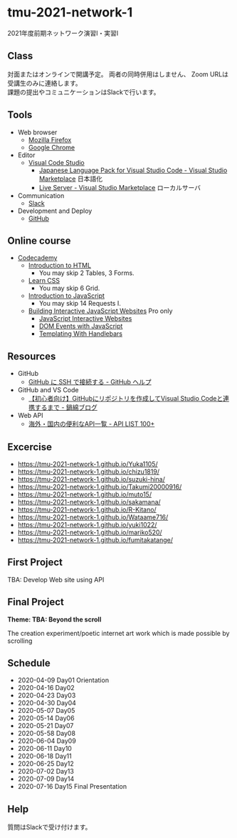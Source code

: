 # tmu-2021-network-1
2021年度前期ネットワーク演習I・実習I

## Class

対面またはオンラインで開講予定。
両者の同時併用はしません、
Zoom URLは受講生のみに連絡します。  
課題の提出やコミュニケーションはSlackで行います。

## Tools

- Web browser
  - [Mozilla Firefox](https://www.mozilla.org/ja/firefox/)
  - [Google Chrome](https://www.google.co.jp/chrome/)
- Editor
  - [Visual Code Studio](https://code.visualstudio.com/)
    - [Japanese Language Pack for Visual Studio Code - Visual Studio Marketplace](https://marketplace.visualstudio.com/items?itemName=MS-CEINTL.vscode-language-pack-ja) 日本語化
    - [Live Server - Visual Studio Marketplace](https://marketplace.visualstudio.com/items?itemName=ritwickdey.LiveServer) ローカルサーバ
- Communication
  - [Slack](https://slack.com/)
- Development and Deploy
  - [GitHub](https://github.com/)
  
## Online course

- [Codecademy](https://www.codecademy.com/)
  - [Introduction to HTML](https://www.codecademy.com/learn/learn-html)
      - You may skip 2 Tables, 3 Forms.
  - [Learn CSS](https://www.codecademy.com/learn/learn-css)
      - You may skip 6 Grid.
  - [Introduction to JavaScript](https://www.codecademy.com/learn/introduction-to-javascript)
      - You may skip 14 Requests I.
  - [Building Interactive JavaScript Websites](https://www.codecademy.com/learn/build-interactive-websites) Pro only
     - [JavaScript Interactive Websites](https://www.codecademy.com/learn/build-interactive-websites/modules/web-dev-interactive-websites)
     - [DOM Events with JavaScript](https://www.codecademy.com/learn/build-interactive-websites/modules/dom-javascript-events)
     - [Templating With Handlebars](https://www.codecademy.com/learn/build-interactive-websites/modules/templating-with-handlebars)
     
## Resources
- GitHub
  - [GitHub に SSH で接続する - GitHub ヘルプ](https://help.github.com/ja/github/authenticating-to-github/connecting-to-github-with-ssh)
- GitHub and VS Code
  - [【初心者向け】GitHubにリポジトリを作成してVisual Studio Codeと連携するまで - 鍋綿ブログ](https://www.micknabewata.com/entry/github/vscode-sync)
- Web API
  - [海外・国内の便利なAPI一覧 - API LIST 100+](http://smsurf.app-rox.com/api/)

## Excercise

- https://tmu-2021-network-1.github.io/Yuka1105/
- https://tmu-2021-network-1.github.io/chizu1819/
- https://tmu-2021-network-1.github.io/suzuki-hina/
- https://tmu-2021-network-1.github.io/Takumi20000916/
- https://tmu-2021-network-1.github.io/muto15/
- https://tmu-2021-network-1.github.io/sakamana/
- https://tmu-2021-network-1.github.io/R-Kitano/
- https://tmu-2021-network-1.github.io/Wataame716/
- https://tmu-2021-network-1.github.io/yuki1022/
- https://tmu-2021-network-1.github.io/mariko520/
- https://tmu-2021-network-1.github.io/fumitakatange/

## First Project

TBA: Develop Web site using API

## Final Project

__Theme: TBA: Beyond the scroll__

The creation experiment/poetic internet art work which is made possible by scrolling 

<!--
- JS Samples
  - [Scroll Demo](https://codepen.io/sugi2000/pen/pogxQWQ)
  - [Scroll Sample](https://codepen.io/sugi2000/pen/zYrbwjo)
  - [p5js reactive background](https://codepen.io/sugi2000/pen/MWKrOpV)

- Outcomes
  - [あめふり](https://hika-triangle.github.io/BeyondTheScroll/)
  - [ツナガリ](https://malt-moruto.github.io/scroll/)
  - [ミカン529](https://momoko-harada.github.io/BeyondTheScroll/)
  - [1,000,000ClickSimulator](https://kominamiyuto.github.io/InternetB/)
  - [教科書の文字が小さくなったら大人になった気がした](https://sumikko-mountain.github.io/aging-senses-of-letters-and-time/)
  - [動く人々](https://n-syk.github.io/beyond-the-scroll/)
  - [八王子1トンネル](https://yukikoyama0000.github.io/)
  - [Life is like a game](https://moeco09.github.io/zinseigame/)
  - [Visualization of formulas](https://kom-shin.github.io/visualizingFarmulas/)
  - [scrorgel](https://junna-oikawa.github.io/BeyondTheScroll/)
  - [言語の儀式化](https://taiki4532.github.io/Beyond_the_scroll/)
  - [社会の素描](https://hitomi-neko.github.io/lifeOf/)
  - [you know me](https://nagisa-mashima.github.io/Beyond-the-scroll/)
  - [現代アート感](https://hiromi-mitsuoka.github.io/scrollShader/) : [Netlify版](https://musing-goldberg-ade842.netlify.app)
  - [like a shooting HAMUstar](https://rinakoa.github.io/network_2020zenki/)
-->

## Schedule

- 2020-04-09 Day01 Orientation
- 2020-04-16 Day02
- 2020-04-23 Day03
- 2020-04-30 Day04
- 2020-05-07 Day05
- 2020-05-14 Day06
- 2020-05-21 Day07
- 2020-05-58 Day08
- 2020-06-04 Day09
- 2020-06-11 Day10
- 2020-06-18 Day11
- 2020-06-25 Day12
- 2020-07-02 Day13
- 2020-07-09 Day14
- 2020-07-16 Day15 Final Presentation

## Help

質問はSlackで受け付けます。
